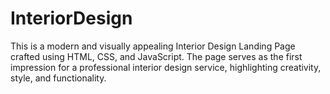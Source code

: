 # InteriorDesign
This is a modern and visually appealing Interior Design Landing Page crafted using HTML, CSS, and JavaScript. The page serves as the first impression for a professional interior design service, highlighting creativity, style, and functionality.
